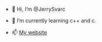 - 👋 Hi, I’m @JerrySvarc
- 🌱 I’m currently learning c++ and c.

- 📫 [My website](https://jerrysvarc.xyz)

<!---
JerrySvarc/JerrySvarc is a ✨ special ✨ repository because its `README.md` (this file) appears on your GitHub profile.
You can click the Preview link to take a look at your changes.
--->

